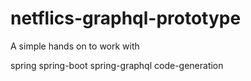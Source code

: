 # netflics-graphql-prototype

A simple hands on to work with 

spring
spring-boot
spring-graphql
code-generation
